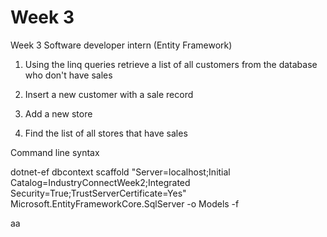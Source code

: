 # Week 3

Week 3 Software developer intern (Entity Framework)

1. Using the linq queries retrieve a list of all customers from the database who don't have sales

2. Insert a new customer with a sale record

3. Add a new store 

4. Find the list of all stores that have sales 

Command line syntax

dotnet-ef dbcontext scaffold "Server=localhost;Initial Catalog=IndustryConnectWeek2;Integrated Security=True;TrustServerCertificate=Yes" Microsoft.EntityFrameworkCore.SqlServer -o Models -f

aa